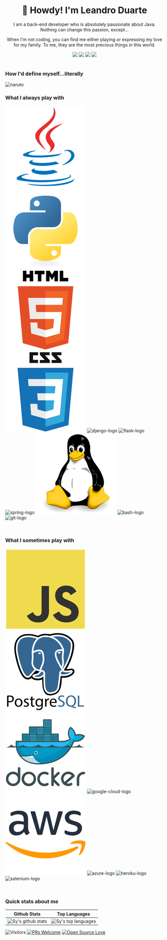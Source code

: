 <h1 align="center">🤠 Howdy! I'm Leandro Duarte</h1>

<p align="center">
I am a back-end developer who is absolutely passionate about Java. Nothing can change this passion, except...  
</p>
<p align="center"> 
When I'm not coding, you can find me either playing or expressing my love for my family. To me, they are the most precious things in this world.
</p>

<div align="center">
<a href="https://www.linkedin.com/in/ldnovaes"><img src="https://img.shields.io/badge/linkedin-%230077B5.svg?&style=for-the-badge&logo=linkedin&logoColor=white" height=25></a>  <a href="https://www.instagram.com/devleanof/"><img src="https://img.shields.io/badge/instagram-%23E4405F.svg?&style=for-the-badge&logo=instagram&logoColor=white" height=25></a>  <a href="https://www.youtube.com/@devlean"><img src="https://img.shields.io/badge/YouTube_Music-FF0000?style=for-the-badge&logo=youtube-music&logoColor=white" height=25></a>  <a href="mailto:leandroduarte2012@hotmail.com"><img src="https://img.shields.io/badge/Gmail-D14836?style=for-the-badge&logo=gmail&logoColor=white" height=25></a>

</div>
<br>

<h3>How I'd define myself...literally</h3>
<img src="https://www.sopitas.com/wp-content/uploads/2016/09/naruto-feliz.gif" alt="naruto">
 
 
<br>

### What I always play with
<p> 
  <img src="https://raw.githubusercontent.com/devicons/devicon/master/icons/java/java-original.svg" alt="java-logo">
  <img src="https://raw.githubusercontent.com/devicons/devicon/master/icons/python/python-original.svg" alt="python-logo">
  <img src="https://raw.githubusercontent.com/devicons/devicon/master/icons/html5/html5-original-wordmark.svg" alt="htm-logo">
  <img src="https://raw.githubusercontent.com/devicons/devicon/master/icons/css3/css3-original-wordmark.svg" alt="css-logo">
  <img src="https://cdn.worldvectorlogo.com/logos/django.svg" alt="django-logo">
  <img src="https://www.vectorlogo.zone/logos/pocoo_flask/pocoo_flask-icon.svg" alt="flask-logo">
  <img src="https://www.vectorlogo.zone/logos/springio/springio-icon.svg" alt="spring-logo">
  <img src="https://raw.githubusercontent.com/devicons/devicon/master/icons/linux/linux-original.svg" alt="linux-logo">
  <img src="https://www.vectorlogo.zone/logos/gnu_bash/gnu_bash-icon.svg" alt="bash-logo">
  <img src="https://www.vectorlogo.zone/logos/git-scm/git-scm-icon.svgg" alt="git-logo">
 
</p>

<br>

### What I sometimes play with
<p>
  <img src="https://raw.githubusercontent.com/devicons/devicon/master/icons/javascript/javascript-original.svg" alt="javascript-logo">
  <img src="https://raw.githubusercontent.com/devicons/devicon/master/icons/postgresql/postgresql-original-wordmark.svg" alt="postgree-logo">
  <img src="https://raw.githubusercontent.com/devicons/devicon/master/icons/docker/docker-original-wordmark.svg" alt="docker-logo">
  <img src="https://www.vectorlogo.zone/logos/google_cloud/google_cloud-icon.svg" alt="google-cloud-logo">
  <img src="https://raw.githubusercontent.com/devicons/devicon/master/icons/amazonwebservices/amazonwebservices-original-wordmark.svg" alt="aws-logo">
  <img src="https://www.vectorlogo.zone/logos/microsoft_azure/microsoft_azure-icon.svg" alt="azure-logo">
  <img src="https://www.vectorlogo.zone/logos/heroku/heroku-icon.svg" alt="heroku-logo">
  <img src="https://raw.githubusercontent.com/detain/svg-logos/780f25886640cef088af994181646db2f6b1a3f8/svg/selenium-logo.svg" alt="selenium-logo">
</p>

<br>

### Quick stats about me
| Github Stats | Top Languages |
| --- | --- |
| ![Sy's github stats](https://github-readme-stats.vercel.app/api?username=ldnovaes&show_icons=true&title_color=f6c32c&icon_color=f6c32c&text_color=9f9f9f&bg_color=151515&count_private=true) | ![Sy's top languages](https://github-readme-stats.vercel.app/api/top-langs/?username=ldnovaes&show_icons=true&title_color=f6c32c&icon_color=f6c32c&text_color=9f9f9f&bg_color=151515&count_private=true&layout=compact) |




![Visitors](https://visitor-badge.glitch.me/badge?page_id=ldnovaes.ldnovaes) [![PRs Welcome](https://img.shields.io/badge/PRs-welcome-brightgreen.svg?style=flat&logo=github)](https://github.com/ldnovaes) [![Open Source Love](https://badges.frapsoft.com/os/v2/open-source.svg?v=103)](https://github.com/ldnovaes)
